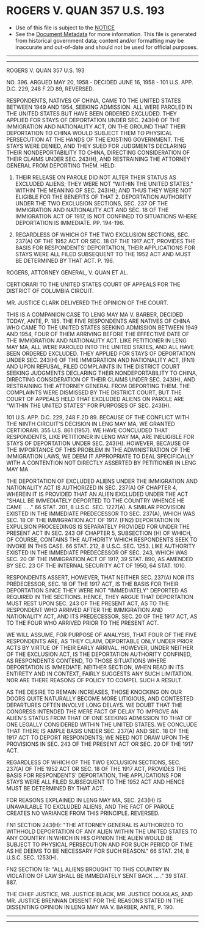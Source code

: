 ---
---

# ROGERS V. QUAN 357 U.S. 193

* Use of this file is subject to the [NOTICE](https://github.com/publicdocs/notice/blob/master/NOTICE)
* See the [Document Metadata](../../../) for more information.
  This file is generated from historical government data; content and/or formatting may be inaccurate and out-of-date and should not be used for official purposes.

----------
----------

ROGERS V. QUAN 357 U.S. 193

NO. 396.  ARGUED MAY 20, 1958 - DECIDED JUNE 16, 1958 - 101 U.S. APP. D.C. 229, 248 F.2D 89, REVERSED.

RESPONDENTS, NATIVES OF CHINA, CAME TO THE UNITED STATES BETWEEN 1949 AND 1954, SEEKING ADMISSION.   ALL WERE PAROLED IN THE UNITED STATES BUT HAVE BEEN ORDERED EXCLUDED.  THEY APPLIED FOR STAYS OF DEPORTATION UNDER SEC. 243(H) OF THE IMMIGRATION AND NATIONALITY ACT, ON THE GROUND THAT THEIR DEPORTATION TO CHINA WOULD SUBJECT THEM TO PHYSICAL PERSECUTION AT THE HANDS OF THE EXISTING GOVERNMENT.  THE STAYS WERE DENIED, AND THEY SUED FOR JUDGMENTS DECLARING THEIR NONDEPORTABILITY TO CHINA, DIRECTING CONSIDERATION OF THEIR CLAIMS UNDER SEC. 243(H), AND RESTRAINING THE ATTORNEY GENERAL FROM DEPORTING THEM.  HELD:

1.  THEIR RELEASE ON PAROLE DID NOT ALTER THEIR STATUS AS EXCLUDED ALIENS; THEY WERE NOT "WITHIN THE UNITED STATES," WITHIN THE MEANING OF SEC. 243(H); AND THUS THEY WERE NOT ELIGIBLE FOR THE BENEFITS OF THAT 2.  DEPORTATION AUTHORITY UNDER THE TWO EXCLUSION SECTIONS, SEC. 237 OF THE IMMIGRATION AND NATIONALITY ACT AND SEC. 18 OF THE IMMIGRATION ACT OF 1917, IS NOT CONFINED TO SITUATIONS WHERE DEPORTATION IS IMMEDIATE.  PP. 194-196.

3.  REGARDLESS OF WHICH OF THE TWO EXCLUSION SECTIONS, SEC. 237(A) OF THE 1952 ACT OR SEC. 18 OF THE 1917 ACT, PROVIDES THE BASIS FOR RESPONDENTS' DEPORTATION, THEIR APPLICATIONS FOR STAYS WERE ALL FILED SUBSEQUENT TO THE 1952 ACT AND MUST BE DETERMINED BY THAT ACT.  P. 196.

ROGERS, ATTORNEY GENERAL, V. QUAN ET AL.

CERTIORARI TO THE UNITED STATES COURT OF APPEALS FOR THE DISTRICT OF COLUMBIA CIRCUIT.

MR. JUSTICE CLARK DELIVERED THE OPINION OF THE COURT.

THIS IS A COMPANION CASE TO LENG MAY MA V. BARBER, DECIDED TODAY, ANTE, P. 185.  THE FIVE RESPONDENTS ARE NATIVES OF CHINA WHO CAME TO THE UNITED STATES SEEKING ADMISSION BETWEEN 1949 AND 1954, FOUR OF THEM ARRIVING BEFORE THE EFFECTIVE DATE OF THE IMMIGRATION AND NATIONALITY ACT.  LIKE PETITIONER IN LENG MAY MA, ALL WERE PAROLED INTO THE UNITED STATES, AND ALL HAVE BEEN ORDERED EXCLUDED.  THEY APPLIED FOR STAYS OF DEPORTATION UNDER SEC. 243(H) OF THE IMMIGRATION AND NATIONALITY ACT, (FN1) AND UPON REFUSAL, FILED COMPLAINTS IN THE DISTRICT COURT SEEKING JUDGMENTS DECLARING THEIR NONDEPORTABILITY TO CHINA, DIRECTING CONSIDERATION OF THEIR CLAIMS UNDER SEC. 243(H), AND RESTRAINING THE ATTORNEY GENERAL FROM DEPORTING THEM.  THE COMPLAINTS WERE DISMISSED BY THE DISTRICT COURT, BUT THE COURT OF APPEALS HELD THAT EXCLUDED ALIENS ON PAROLE ARE "WITHIN THE UNITED STATES" FOR PURPOSES OF SEC. 243(H).

101 U.S. APP. D.C. 229, 248 F.2D 89.  BECAUSE OF THE CONFLICT WITH THE NINTH CIRCUIT'S DECISION IN LENG MAY MA, WE GRANTED CERTIORARI.  355 U.S. 861 (1957).  WE HAVE CONCLUDED THAT RESPONDENTS, LIKE PETITIONER IN LENG MAY MA, ARE INELIGIBLE FOR STAYS OF DEPORTATION UNDER SEC. 243(H).  HOWEVER, BECAUSE OF THE IMPORTANCE OF THIS PROBLEM IN THE ADMINISTRATION OF THE IMMIGRATION LAWS, WE DEEM IT APPROPRIATE TO DEAL SPECIFICALLY WITH A CONTENTION NOT DIRECTLY ASSERTED BY PETITIONER IN LENG MAY MA.

THE DEPORTATION OF EXCLUDED ALIENS UNDER THE IMMIGRATION AND NATIONALITY ACT IS AUTHORIZED IN SEC. 237(A) OF CHAPTER 4, WHEREIN IT IS PROVIDED THAT AN ALIEN EXCLUDED UNDER THE ACT "SHALL BE IMMEDIATELY DEPORTED TO THE COUNTRY WHENCE HE CAME  ...  ."  66 STAT. 201, 8 U.S.C. SEC. 1227(A).  A SIMILAR PROVISION EXISTED IN THE IMMEDIATE PREDECESSOR TO SEC. 237(A), WHICH WAS SEC. 18 OF THE IMMIGRATION ACT OF 1917.  (FN2)  DEPORTATION IN EXPULSION PROCEEDINGS IS SEPARATELY PROVIDED FOR UNDER THE PRESENT ACT IN SEC. 243 OF CHAPTER 5, SUBSECTION (H) OF WHICH, OF COURSE, CONTAINS THE AUTHORITY WHICH RESPONDENTS SEEK TO INVOKE IN THIS CASE.  66 STAT. 212, 8 U.S.C. SEC. 1253.  LIKE AUTHORITY EXISTED IN THE IMMEDIATE PREDECESSOR OF SEC. 243, WHICH WAS SEC. 20 OF THE IMMIGRATION ACT OF 1917, 39 STAT. 890, AS AMENDED BY SEC. 23 OF THE INTERNAL SECURITY ACT OF 1950, 64 STAT. 1010.

RESPONDENTS ASSERT, HOWEVER, THAT NEITHER SEC. 237(A) NOR ITS PREDECESSOR, SEC. 18 OF THE 1917 ACT, IS THE BASIS FOR THEIR DEPORTATION SINCE THEY WERE NOT "IMMEDIATELY" DEPORTED AS REQUIRED IN THE SECTIONS.  HENCE, THEY ARGUE THAT DEPORTATION MUST REST UPON SEC. 243 OF THE PRESENT ACT, AS TO THE RESPONDENT WHO ARRIVED AFTER THE IMMIGRATION AND NATIONALITY ACT, AND ITS PREDECESSOR, SEC. 20 OF THE 1917 ACT, AS TO THE FOUR WHO ARRIVED PRIOR TO THE PRESENT ACT.

WE WILL ASSUME, FOR PURPOSE OF ANALYSIS, THAT FOUR OF THE FIVE RESPONDENTS ARE, AS THEY CLAIM, DEPORTABLE ONLY UNDER PRIOR ACTS BY VIRTUE OF THEIR EARLY ARRIVAL.  HOWEVER, UNDER NEITHER OF THE EXCLUSION ACT, IS THE DEPORTATION AUTHORITY CONFINED, AS RESPONDENTS CONTEND, TO THOSE SITUATIONS WHERE DEPORTATION IS IMMEDIATE.  NEITHER SECTION, WHEN READ IN ITS ENTIRETY AND IN CONTEXT, FAIRLY SUGGESTS ANY SUCH LIMITATION.  NOR ARE THERE REASONS OF POLICY TO COMPEL SUCH A RESULT.

AS THE DESIRE TO REMAIN INCREASES, THOSE KNOCKING ON OUR DOORS QUITE NATURALLY BECOME MORE LITIGIOUS, AND CONTESTED DEPARTURES OFTEN INVOLVE LONG DELAYS.  WE DOUBT THAT THE CONGRESS INTENDED THE MERE FACT OF DELAY TO IMPROVE AN ALIEN'S STATUS FROM THAT OF ONE SEEKING ADMISSION TO THAT OF ONE LEGALLY CONSIDERED WITHIN THE UNITED STATES.  WE CONCLUDE THAT THERE IS AMPLE BASIS UNDER SEC. 237(A) AND SEC. 18 OF THE 1917 ACT TO DEPORT RESPONDENTS; WE NEED NOT DRAW UPON THE PROVISIONS IN SEC. 243 OF THE PRESENT ACT OR SEC. 20 OF THE 1917 ACT.

REGARDLESS OF WHICH OF THE TWO EXCLUSION SECTIONS, SEC. 237(A) OF THE 1952 ACT OR SEC. 18 OF THE 1917 ACT, PROVIDES THE BASIS FOR RESPONDENTS' DEPORTATION, THE APPLICATIONS FOR STAYS WERE ALL FILED SUBSEQUENT TO THE 1952 ACT AND HENCE MUST BE DETERMINED BY THAT ACT.

FOR REASONS EXPLAINED IN LENG MAY MA, SEC. 243(H) IS UNAVAILABLE TO EXCLUDED ALIENS, AND THE FACT OF PAROLE CREATES NO VARIANCE FROM THIS PRINCIPLE.  REVERSED.

FN1  SECTION 243(H):  "THE ATTORNEY GENERAL IS AUTHORIZED TO WITHHOLD DEPORTATION OF ANY ALIEN WITHIN THE UNITED STATES TO ANY COUNTRY IN WHICH IN HIS OPINION THE ALIEN WOULD BE SUBJECT TO PHYSICAL PERSECUTION AND FOR SUCH PERIOD OF TIME AS HE DEEMS TO BE NECESSARY FOR SUCH REASON."  66 STAT. 214, 8 U.S.C. SEC. 1253(H).

FN2  SECTION 18:  "ALL ALIENS BROUGHT TO THIS COUNTRY IN VIOLATION OF LAW SHALL BE IMMEDIATELY SENT BACK  ...  ."  39 STAT. 887.

THE CHIEF JUSTICE, MR. JUSTICE BLACK, MR. JUSTICE DOUGLAS, AND MR. JUSTICE BRENNAN DISSENT FOR THE REASONS STATED IN THE DISSENTING OPINION IN LENG MAY MA V. BARBER, ANTE, P. 190.


----------
----------

